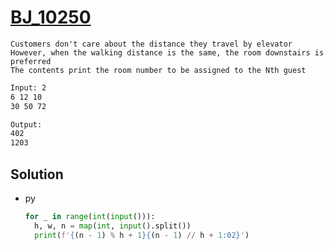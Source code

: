 # [BJ_10250](https://acmicpc.net/problem/10250)

```en
Customers don't care about the distance they travel by elevator
However, when the walking distance is the same, the room downstairs is preferred
The contents print the room number to be assigned to the Nth guest
```

```txt
Input: 2
6 12 10
30 50 72

Output:
402
1203
```

## Solution

* py

  ```py
  for _ in range(int(input())):
    h, w, n = map(int, input().split())
    print(f'{(n - 1) % h + 1}{(n - 1) // h + 1:02}')
  ```
